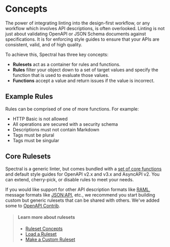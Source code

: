 # Concepts

The power of integrating linting into the design-first workflow, or any workflow which involves API descriptions, is often overlooked. Linting is not just about validating OpenAPI or JSON Schema documents against specifications. It is for enforcing style guides to ensure that your APIs are consistent, valid, and of high quality.

To achieve this, Spectral has three key concepts:

- **Rulesets** act as a container for rules and functions. 
- **Rules** filter your object down to a set of target values and specify the function that is used to evaluate those values.
- **Functions** accept a value and return issues if the value is incorrect.

## Example Rules

Rules can be comprised of one of more functions. For example:

- HTTP Basic is not allowed
- All operations are secured with a security schema
- Descriptions must not contain Markdown
- Tags must be plural
- Tags must be singular

## Core Rulesets

Spectral is a generic linter, but comes bundled with a [set of core functions](../reference/functions.md) and default style guides for OpenAPI v2.x and v3.x and AsyncAPI v2. You can extend, cherry-pick, or disable rules to meet your needs. 

If you would like support for other API description formats like [RAML](https://raml.org/), message formats like [JSON:API](https://jsonapi.org/), etc., we recommend you start building custom but generic rulesets that can be shared with others. We've added some to [OpenAPI Contrib](https://github.com/openapi-contrib/style-guides/).

<!-- theme: info--> 
> #### Learn more about rulesets
  > - [Ruleset Concepts](../guides/3-rulesets.md) 
  > - [Load a Ruleset](./3-load-ruleset.md)
  > - [Make a Custom Ruleset](../guides/4-custom-rulesets.md)




